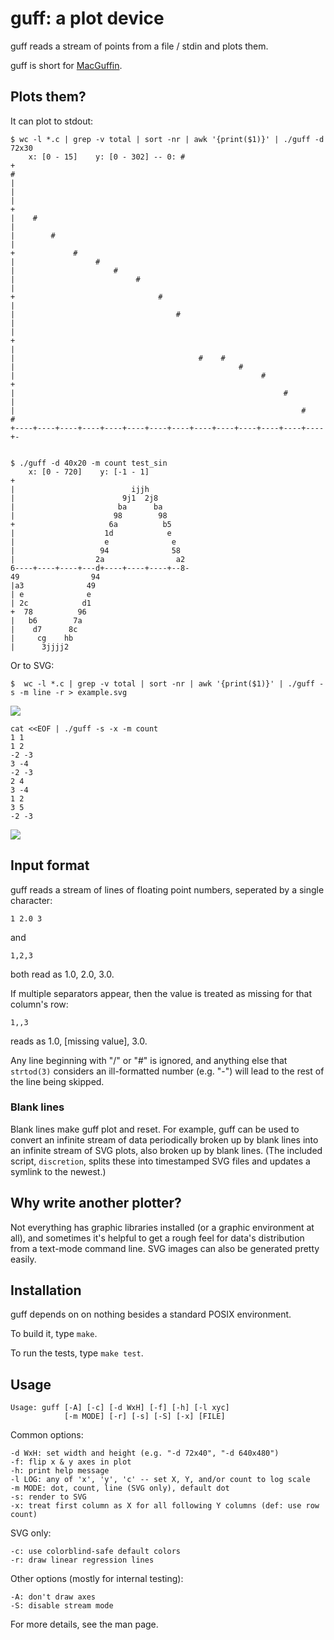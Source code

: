 # guff: a plot device

guff reads a stream of points from a file / stdin and plots them.

guff is short for [MacGuffin][M].

[M]: https://en.wikipedia.org/wiki/MacGuffin


## Plots them?

It can plot to stdout:

    $ wc -l *.c | grep -v total | sort -nr | awk '{print($1)}' | ./guff -d 72x30
        x: [0 - 15]    y: [0 - 302] -- 0: #
    +                                                                       
    #                                                                       
    |                                                                       
    |                                                                       
    |                                                                       
    +                                                                       
    |    #                                                                  
    |                                                                       
    |        #                                                              
    |                                                                       
    +             #                                                         
    |                  #                                                    
    |                      #                                                
    |                           #                                           
    |                                                                       
    +                                #                                      
    |                                                                       
    |                                    #                                  
    |                                                                       
    |                                                                       
    +                                                                       
    |                                                                       
    |                                         #    #                        
    |                                                  #                    
    |                                                       #               
    +                                                                       
    |                                                            #          
    |                                                                       
    |                                                                #    # 
    +----+----+----+----+----+----+----+----+----+----+----+----+----+----+-


    $ ./guff -d 40x20 -m count test_sin
        x: [0 - 720]    y: [-1 - 1]
    +                                       
    |                          ijjh         
    |                        9j1  2j8       
    |                       ba      ba      
    |                      98        98     
    +                     6a          b5    
    |                    1d            e    
    |                    e              e   
    |                   94              58  
    |                  2a                a2 
    6----+----+----+---d+----+----+----+--8-
    49                94                    
    |a3              49                     
    | e              e                      
    | 2c            d1                      
    +  78          96                       
    |   b6        7a                        
    |    d7      8c                         
    |     cg    hb                          
    |      3jjjj2                           

Or to SVG:

    $  wc -l *.c | grep -v total | sort -nr | awk '{print($1)}' | ./guff -s -m line -r > example.svg

![](blob/master/example.svg)

    cat <<EOF | ./guff -s -x -m count
    1 1
    1 2
    -2 -3
    3 -4
    -2 -3
    2 4
    3 -4
    1 2
    3 5
    -2 -3

![](blob/master/example2.svg)

## Input format

guff reads a stream of lines of floating point numbers, seperated by a single character:

    1 2.0 3

and

    1,2,3

both read as 1.0, 2.0, 3.0.

If multiple separators appear, then the value is treated as missing for that column's row:

    1,,3

reads as 1.0, [missing value], 3.0.

Any line beginning with "/" or "#" is ignored, and anything else that
`strtod(3)` considers an ill-formatted number (e.g. "-") will lead to
the rest of the line being skipped.


### Blank lines

Blank lines make guff plot and reset. For example, guff can be used to
convert an infinite stream of data periodically broken up by blank lines
into an infinite stream of SVG plots, also broken up by blank lines.
(The included script, `discretion`, splits these into timestamped SVG
files and updates a symlink to the newest.)



## Why write another plotter?

Not everything has graphic libraries installed (or a graphic environment at all),
and sometimes it's helpful to get a rough feel for data's distribution from a
text-mode command line. SVG images can also be generated pretty easily.


## Installation

guff depends on on nothing besides a standard POSIX environment.

To build it, type `make`.

To run the tests, type `make test`.


## Usage

    Usage: guff [-A] [-c] [-d WxH] [-f] [-h] [-l xyc]
                [-m MODE] [-r] [-s] [-S] [-x] [FILE]

Common options:

    -d WxH: set width and height (e.g. "-d 72x40", "-d 640x480")
    -f: flip x & y axes in plot
    -h: print help message
    -l LOG: any of 'x', 'y', 'c' -- set X, Y, and/or count to log scale
    -m MODE: dot, count, line (SVG only), default dot
    -s: render to SVG
    -x: treat first column as X for all following Y columns (def: use row count)

SVG only:

    -c: use colorblind-safe default colors
    -r: draw linear regression lines

Other options (mostly for internal testing):

    -A: don't draw axes
    -S: disable stream mode

For more details, see the man page.
